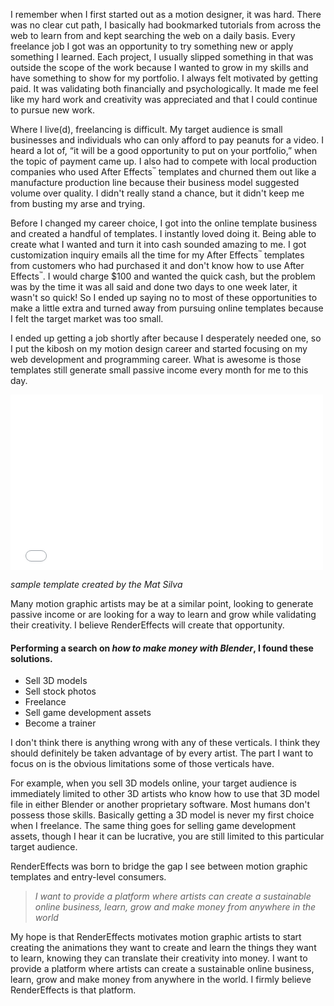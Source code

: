 I remember when I first started out as a motion designer, it was hard. There was no clear cut path, I basically had bookmarked tutorials from across the web to learn from and kept searching the web on a daily basis. Every freelance job I got was an opportunity to try something new or apply something I learned. Each project, I usually slipped something in that was outside the scope of the work because I wanted to grow in my skills and have something to show for my portfolio. I always felt motivated by getting paid. It was validating both financially and psychologically. It made me feel like my hard work and creativity was appreciated and that I could continue to pursue new work.

Where I live(d), freelancing is difficult. My target audience is small businesses and individuals who can only afford to pay peanuts for a video. I heard a lot of, “it will be a good opportunity to put on your portfolio,” when the topic of payment came up. I also had to compete with local production companies who used After Effects<small><sup>&trade;</sup></small> templates and churned them out like a manufacture production line because their business model suggested volume over quality. I didn't really stand a chance, but it didn't keep me from busting my arse and trying.

Before I changed my career choice, I got into the online template business and created a handful of templates. I instantly loved doing it. Being able to create what I wanted and turn it into cash sounded amazing to me. I got customization inquiry emails all the time for my After Effects<small><sup>&trade;</sup></small> templates from customers who had purchased it and don't know how to use After Effects<small><sup>&trade;</sup></small>. I would charge $100 and wanted the quick cash, but the problem was by the time it was all said and done two days to one week later, it wasn't so quick! So I ended up saying no to most of these opportunities to make a little extra and turned away from pursuing online templates because I felt the target market was too small.

I ended up getting a job shortly after because I desperately needed one, so I put the kibosh on my motion design career and started focusing on my web development and programming career. What is awesome is those templates still generate small passive income every month for me to this day.

<iframe src="//player.vimeo.com/video/43887670?byline=0" width="500" height="281" frameborder="0" webkitallowfullscreen mozallowfullscreen allowfullscreen></iframe>

*sample template created by the Mat Silva*

Many motion graphic artists may be at a similar point, looking to generate passive income or are looking for a way to learn and grow while validating their creativity. I believe RenderEffects will create that opportunity.



#### Performing a search on *how to make money with Blender*, I found these solutions.

* Sell 3D models
* Sell stock photos
* Freelance
* Sell game development assets
* Become a trainer

I don't think there is anything wrong with any of these verticals. I think they should definitely be taken advantage of by every artist. The part I want to focus on is the obvious limitations some of those verticals have.

For example, when you sell 3D models online, your target audience is immediately limited to other 3D artists who know how to use that 3D model file in either Blender or another proprietary software. Most humans don't possess those skills. Basically getting a 3D model is never my first choice when I freelance. The same thing goes for selling game development assets, though I hear it can be lucrative, you are still limited to this particular target audience.

RenderEffects was born to bridge the gap I see between motion graphic templates and entry-level consumers.

> *I want to provide a platform where artists can create a sustainable online business, learn, grow and make money from anywhere in the world*

My hope is that RenderEffects motivates motion graphic artists to start creating the animations they want to create and learn the things they want to learn, knowing they can translate their creativity into money. I want to provide a platform where artists can create a sustainable online business, learn, grow and make money from anywhere in the world. I firmly believe RenderEffects is that platform.
